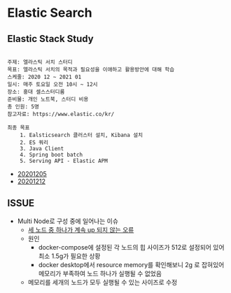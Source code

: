 # Elastic Search

## Elastic Stack Study

```text

주제: 엘라스틱 서치 스터디
목표: 엘라스틱 서치의 목적과 필요성을 이애하고 활용방안에 대해 학습
스케줄: 2020 12 ~ 2021 01
일시: 매주 토요일 오전 10시 ~ 12시
장소: 홍대 셀스스터디룸
준비물: 개인 노트북, 스터디 비용
총 인원: 5명
참고자료: https://www.elastic.co/kr/

최종 목표
    1. Ealsticsearch 클러스터 설치, Kibana 설치
    2. ES 쿼리
    3. Java Client
    4. Spring boot batch
    5. Serving API - Elastic APM
```

- [20201205](/docs/20201205.md)
- [20201212](/docs/20201212.md)

## ISSUE

- Multi Node로 구성 중에 일어나는 이슈
    - [세 노드 중 하나가 계속 up 되지 않는 오류](/issue/errlog/elastic-err.log)
    - 원인
        - docker-compose에 설정된 각 노드의 힙 사이즈가 512로 설정되어 있어 최소 1.5g가 필요한 상황
        - docker desktop에서 resource memory를 확인해보니 2g 로 잡혀있어 메모리가 부족하여 노드 하나가 실행될 수 없었음
    - 메모리를 세개의 노드가 모두 실행될 수 있는 사이즈로 수정
